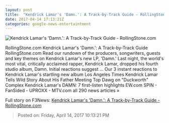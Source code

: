 ```yaml
---
layout: post
title:  "Kendrick Lamar's 'Damn.': A Track-by-Track Guide - RollingStone.com"
date: 2017-04-14 17:13:21Z
categories: google-news-entertaintment
---
```


![Kendrick Lamar's 'Damn.': A Track-by-Track Guide - RollingStone.com](http://img.wennermedia.com/social/kendrick-lamar-damn-track-by-track-guide-new-album-2017-1d7fe821-b7b3-4f54-bc60-1733550c8097.jpg)

RollingStone.com Kendrick Lamar's 'Damn.': A Track-by-Track Guide RollingStone.com Read our rundown of the producers, songwriters, guests and key themes on Kendrick Lamar's new LP, 'Damn.' Last night, the world's most vital, critically acclaimed rapper, Kendrick Lamar, dropped his fourth studio album, Damn. Initial reactions suggest ... Our 3 instant reactions to Kendrick Lamar's startling new album Los Angeles Times Kendrick Lamar Tells Wild Story About His Father Meeting Top Dawg on "Duckworth" Complex Kendrick Lamar's DAMN: 7 first-listen highlights EW.com SPIN - FanSided - UPROXX - MTV.com all 290 news articles »


Full story on F3News: [Kendrick Lamar's 'Damn.': A Track-by-Track Guide - RollingStone.com](http://www.f3nws.com/n/tqUSgH)

> Posted on: Friday, April 14, 2017 10:13:21 PM
